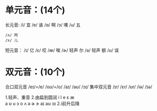 # 单元音：(14个)
  长元音:
    /i/ 宜
    /e/ 诶
    /ɑ/ 啊
    /ɔ/ 噢
    /u/ 五
    
    /ʌ/ 阿 
    /ɝ/ 儿
    
    
  短元音：
    /ɪ/  亿
    /ɛ/  哎
    /æ/  唉
    /ɚ/  轻声 尔
    /ə/  轻声 额
    /ʊ/  误

# 双元音：(10个)
  合口双元音
    /eɪ/=/e/
    /oʊ/=/o/
    /аɪ/
    /аʊ/
    /ɔɪ/
  集中双元音
    /ɪr/
    /ɛr/
    /ʊr/
    /iə/
    /ɪə/ 

1.轻声、重音
2.由扁到圆润
  i I e ɛ æ  
  a
  ʊ u ɔ o
  ʌ ə ɚ ɝ
  аɪ аʊ ɔɪ
2.i前升后降